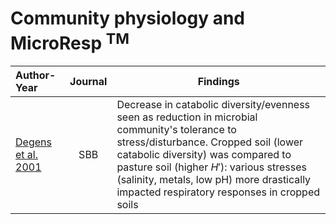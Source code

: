# Community physiology and MicroResp $^{\text{TM}}$

|Author-Year|Journal|Findings|
|:---|:-----: |--------------------------------------|
[Degens et al. 2001](https://doi.org/10.1016/S0038-0717(01)00018-9)|SBB|Decrease in catabolic diversity/evenness seen as reduction in microbial community's tolerance to stress/disturbance. Cropped soil (lower catabolic diversity) was compared to pasture soil (higher $H'$): various stresses (salinity, metals, low pH) more drastically impacted respiratory responses in cropped soils|
